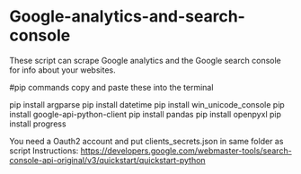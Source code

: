 # Google-analytics-and-search-console
These script can scrape Google analytics and the Google search console for info about your websites.

#pip commands
copy and paste these into the terminal

pip install argparse
pip install datetime
pip install win_unicode_console
pip install google-api-python-client
pip install pandas
pip install openpyxl
pip install progress

You need a Oauth2 account and put clients_secrets.json in same folder as script
Instructions: https://developers.google.com/webmaster-tools/search-console-api-original/v3/quickstart/quickstart-python 
